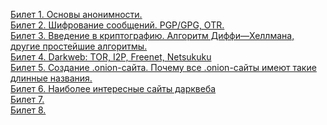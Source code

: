 [Билет 1. Основы анонимности.](https://github.com/snordenstorm/wiki/wiki/%5BRussian%5D-White-Paper) <br>
[Билет 2. Шифрование сообщений. PGP/GPG, OTR.](https://github.com/snordenstorm/wiki/wiki/%5BRussian%5D-Ethereum-Development-Tutorial) <br>
[Билет 3. Введение в криптографию. Алгоритм Диффи—Хеллмана, другие простейшие алгоритмы.](https://github.com/snordenstorm/wiki/wiki/%5BRussian%5D-RLP) <br>
[Билет 4. Darkweb: TOR, I2P, Freenet, Netsukuku](https://github.com/snordenstorm/wiki/wiki/%5BRussian%5D-Serpent-programming-language-operations) <br>
[Билет 5. Создание .onion-сайта. Почему все .onion-сайты имеют такие длинные названия.](https://github.com/snordenstorm/wiki/wiki/%5BRussian%5D-Dagger) <br>
[Билет 6. Наиболее интересные сайты дарквеба](https://github.com/snordenstorm/wiki/wiki/%5BRussian%5D-Block-Protocol-2.0) <br>
[Билет 7. ](https://github.com/snordenstorm/wiki/wiki/%5BRussian%5D-Glossary) <br>
[Билет 8. ](https://github.com/snordenstorm/wiki/wiki/%5BRussian%5D-Open-Problems) <br>